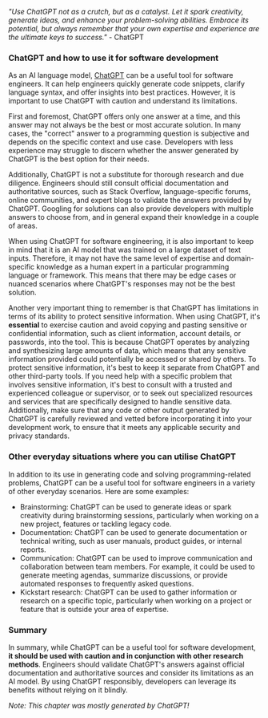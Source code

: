 _"Use ChatGPT not as a crutch, but as a catalyst. Let it spark creativity, generate ideas, and enhance your
problem-solving abilities. Embrace its potential, but always remember that your own expertise and experience are the
ultimate keys to success."_ - ChatGPT

### ChatGPT and how to use it for software development

As an AI language model, [ChatGPT](https://openai.com/blog/chatgpt) can be a useful tool for software engineers.
It can help engineers quickly generate code snippets, clarify language syntax, and offer insights into best practices.
However, it is important to use ChatGPT with caution and understand its limitations.

First and foremost, ChatGPT offers only one answer at a time, and this answer may not always be the best or most
accurate solution. In many cases, the "correct" answer to a programming question is subjective and depends on the
specific context and use case. Developers with less experience may struggle to discern whether the answer generated by
ChatGPT is the best option for their needs.

Additionally, ChatGPT is not a substitute for thorough research and due diligence. Engineers should still consult
official documentation and authoritative sources, such as Stack Overflow, language-specific forums, online communities,
and expert blogs to validate the answers provided by ChatGPT. Googling for solutions can also provide developers with
multiple answers to choose from, and in general expand their knowledge in a couple of areas.

When using ChatGPT for software engineering, it is also important to keep in mind that it is an AI model that was
trained on a large dataset of text inputs. Therefore, it may not have the same level of expertise and domain-specific
knowledge as a human expert in a particular programming language or framework. This means that there may be edge cases
or nuanced scenarios where ChatGPT's responses may not be the best solution.

Another very important thing to remember is that ChatGPT has limitations in terms of its ability to protect sensitive
information. When using ChatGPT, it's **essential** to exercise caution and avoid copying and pasting sensitive or
confidential information, such as client information, account details, or passwords, into the tool. This is because
ChatGPT operates by analyzing and synthesizing large amounts of data, which means that any sensitive information
provided could potentially be accessed or shared by others. To protect sensitive information, it's best to keep it
separate from ChatGPT and other third-party tools. If you need help with a specific problem that involves sensitive
information, it's best to consult with a trusted and experienced colleague or supervisor, or to seek out specialized
resources and services that are specifically designed to handle sensitive data. Additionally, make sure that any code or
other output generated by ChatGPT is carefully reviewed and vetted before incorporating it into your development work,
to ensure that it meets any applicable security and privacy standards.

### Other everyday situations where you can utilise ChatGPT

In addition to its use in generating code and solving programming-related problems, ChatGPT can
be a useful tool for software engineers in a variety of other everyday scenarios. Here are some examples:

* Brainstorming: ChatGPT can be used to generate ideas or spark creativity during brainstorming sessions, particularly
  when working on a new project, features or tackling legacy code.
* Documentation: ChatGPT can be used to generate documentation or technical writing, such as user manuals, product
  guides, or internal reports.
* Communication: ChatGPT can be used to improve communication and collaboration between team members. For example, it
  could be used to generate meeting agendas, summarize discussions, or provide automated responses to frequently asked
  questions.
* Kickstart research: ChatGPT can be used to gather information or research on a specific topic, particularly when
  working on a project or feature that is outside your area of expertise.

### Summary

In summary, while ChatGPT can be a useful tool for software development, **it should be used with caution and in
conjunction with other research methods**. Engineers should validate ChatGPT's answers against official documentation
and authoritative sources and consider its limitations as an AI model. By using ChatGPT responsibly, developers can
leverage its benefits without relying on it blindly.

_Note: This chapter was mostly generated by ChatGPT!_